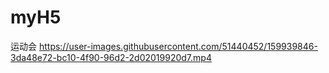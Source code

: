 # myH5
运动会
https://user-images.githubusercontent.com/51440452/159939846-3da48e72-bc10-4f90-96d2-2d02019920d7.mp4
